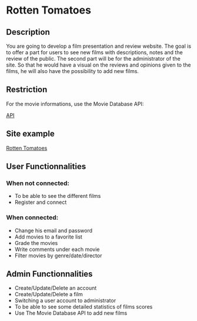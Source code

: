 # Rotten Tomatoes

## Description
You are going to develop a film presentation and review website. The goal is to offer a part for users to see new films with descriptions, notes and the review of the public. The second part will be for the administrator of the site. So that he would have a visual on the reviews and opinions given to the films, he will also have the possibility to add new films.
## Restriction
For the movie informations, use the Movie Database API:

<a href="https://developer.themoviedb.org/docs/getting-started">API</a>
## Site example
<a href="https://www.rottentomatoes.com/" target="_blank">Rotten Tomatoes</a>

## User Functionnalities
### When not connected:
* To be able to see the different films
* Register and connect
### When connected:
* Change his email and password
* Add movies to a favorite list
* Grade the movies
* Write comments under each movie
* Filter movies by genre/date/director
## Admin Functionnalities
* Create/Update/Delete an account
* Create/Update/Delete a film
* Switching a user account to administrator
* To be able to see some detailed statistics of films scores
* Use The Movie Database API to add new films
